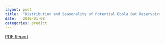 ```yaml
---
layout: post
title:  "Distribution and Seasonality of Potential Ebola Bat Reservoirs"
date:   2016-01-08
categories: predict
---
```


[PDF Report]({{site.url}}predict/reports/2016-01-08-ebola-bat-reservoir-distribution.pdf)
